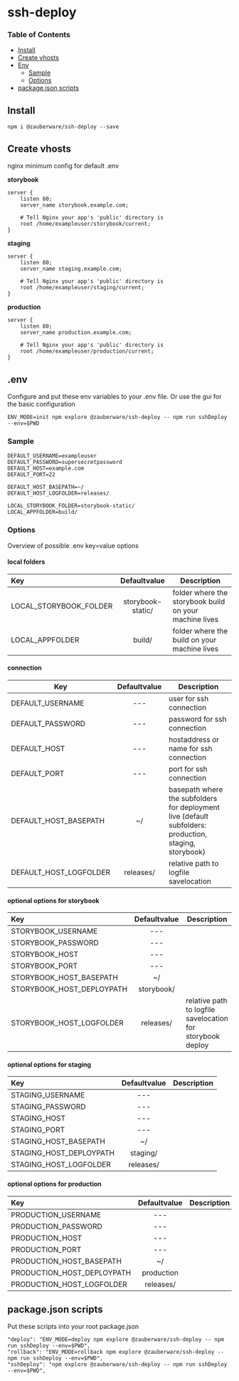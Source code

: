 # ssh-deploy

### Table of Contents

- [Install](#install)
- [Create vhosts](#create-vhosts)
- [Env](#.env)
  - [Sample](#sample)
  - [Options](#env-options)
- [package.json scripts](#package.json-scripts)

## Install

```
npm i @zauberware/ssh-deploy --save
```

## Create vhosts

nginx minimum config for default .env

**storybook**

```
server {
    listen 80;
    server_name storybook.example.com;

    # Tell Nginx your app's 'public' directory is
    root /home/exampleuser/storybook/current;
}
```

**staging**

```
server {
    listen 80;
    server_name staging.example.com;

    # Tell Nginx your app's 'public' directory is
    root /home/exampleuser/staging/current;
}
```

**production**

```
server {
    listen 80;
    server_name production.example.com;

    # Tell Nginx your app's 'public' directory is
    root /home/exampleuser/production/current;
}
```

## .env

Configure and put these env variables to your .env file.
Or use the gui for the basic configuration

```
ENV_MODE=init npm explore @zauberware/ssh-deploy -- npm run sshDeploy --env=$PWD
```

### Sample

```
DEFAULT_USERNAME=exampleuser
DEFAULT_PASSWORD=supersecretpassword
DEFAULT_HOST=example.com
DEFAULT_PORT=22

DEFAULT_HOST_BASEPATH=~/
DEFAULT_HOST_LOGFOLDER=releases/

LOCAL_STORYBOOK_FOLDER=storybook-static/
LOCAL_APPFOLDER=build/
```

### Options

Overview of possible .env key=value options

#### local folders

| Key                    |   Defaultvalue    | Description                                            |
| :--------------------- | :---------------: | ------------------------------------------------------ |
| LOCAL_STORYBOOK_FOLDER | storybook-static/ | folder where the storybook build on your machine lives |
| LOCAL_APPFOLDER        |      build/       | folder where the build on your machine lives           |

#### connection

| Key                    | Defaultvalue | Description                                                                                            |
| ---------------------- | :----------: | ------------------------------------------------------------------------------------------------------ |
| DEFAULT_USERNAME       |     ---      | user for ssh connection                                                                                |
| DEFAULT_PASSWORD       |     ---      | password for ssh connection                                                                            |
| DEFAULT_HOST           |     ---      | hostaddress or name for ssh connection                                                                 |
| DEFAULT_PORT           |     ---      | port for ssh connection                                                                                |
| DEFAULT_HOST_BASEPATH  |      ~/      | basepath where the subfolders for deployment live (default subfolders: production, staging, storybook) |
| DEFAULT_HOST_LOGFOLDER |  releases/   | relative path to logfile savelocation                                                                  |

#### optional options for storybook

| Key                       | Defaultvalue | Description                                                |
| :------------------------ | :----------: | ---------------------------------------------------------- |
| STORYBOOK_USERNAME        |     ---      |                                                            |
| STORYBOOK_PASSWORD        |     ---      |                                                            |
| STORYBOOK_HOST            |     ---      |                                                            |
| STORYBOOK_PORT            |     ---      |                                                            |
| STORYBOOK_HOST_BASEPATH   |      ~/      |                                                            |
| STORYBOOK_HOST_DEPLOYPATH |  storybook/  |                                                            |
| STORYBOOK_HOST_LOGFOLDER  |  releases/   | relative path to logfile savelocation for storybook deploy |

#### optional options for staging

| Key                     | Defaultvalue | Description |
| :---------------------- | :----------: | ----------- |
| STAGING_USERNAME        |     ---      |             |
| STAGING_PASSWORD        |     ---      |             |
| STAGING_HOST            |     ---      |             |
| STAGING_PORT            |     ---      |             |
| STAGING_HOST_BASEPATH   |      ~/      |             |
| STAGING_HOST_DEPLOYPATH |   staging/   |             |
| STAGING_HOST_LOGFOLDER  |  releases/   |             |

#### optional options for production

| Key                        | Defaultvalue | Description |
| :------------------------- | :----------: | ----------- |
| PRODUCTION_USERNAME        |     ---      |             |
| PRODUCTION_PASSWORD        |     ---      |             |
| PRODUCTION_HOST            |     ---      |             |
| PRODUCTION_PORT            |     ---      |             |
| PRODUCTION_HOST_BASEPATH   |      ~/      |             |
| PRODUCTION_HOST_DEPLOYPATH |  production  |             |
| PRODUCTION_HOST_LOGFOLDER  |  releases/   |             |

## package.json scripts

Put these scripts into your root package.json

```
"deploy": "ENV_MODE=deploy npm explore @zauberware/ssh-deploy -- npm run sshDeploy --env=$PWD",
"rollback": "ENV_MODE=rollback npm explore @zauberware/ssh-deploy -- npm run sshDeploy --env=$PWD",
"sshDeploy": "npm explore @zauberware/ssh-deploy -- npm run sshDeploy --env=$PWD",
```
